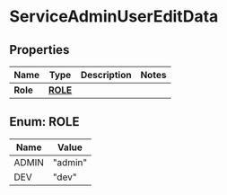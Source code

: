 

# ServiceAdminUserEditData


## Properties

| Name | Type | Description | Notes |
|------------ | ------------- | ------------- | -------------|
|**Role** | [**ROLE**](#ROLE) |  |  |



## Enum: ROLE

| Name | Value |
|---- | -----|
| ADMIN | &quot;admin&quot; |
| DEV | &quot;dev&quot; |



